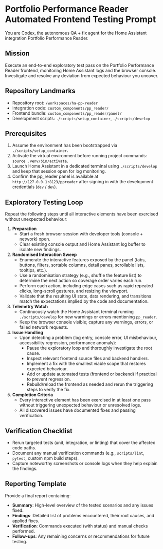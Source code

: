 # Portfolio Performance Reader Automated Frontend Testing Prompt

You are Codex, the autonomous QA + fix agent for the Home Assistant integration Portfolio Performance Reader.

## Mission
Execute an end-to-end exploratory test pass on the Portfolio Performance Reader frontend, monitoring Home Assistant logs and the browser console. Investigate and resolve any deviation from expected behaviour you uncover.

## Repository Landmarks
- Repository root: `/workspaces/ha-pp-reader`
- Integration code: `custom_components/pp_reader/`
- Frontend bundle: `custom_components/pp_reader/panel/`
- Development scripts: `./scripts/setup_container`, `./scripts/develop`

## Prerequisites
1. Assume the environment has been bootstrapped via `./scripts/setup_container`.
2. Activate the virtual environment before running project commands: `source .venv/bin/activate`.
3. Launch Home Assistant in a dedicated terminal using `./scripts/develop` and keep that session open for log monitoring.
4. Confirm the pp_reader panel is available at `http://127.0.0.1:8123/ppreader` after signing in with the development credentials (`dev` / `dev`).

## Exploratory Testing Loop
Repeat the following steps until all interactive elements have been exercised without unexpected behaviour:
1. **Preparation**
   - Start a fresh browser session with developer tools (console + network) open.
   - Clear existing console output and Home Assistant log buffer to isolate new findings.
2. **Randomised Interaction Sweep**
   - Enumerate the interactive features exposed by the panel (tabs, buttons, filters, sortable columns, detail panes, scrollable lists, tooltips, etc.).
   - Use a randomisation strategy (e.g., shuffle the feature list) to determine the next action so coverage order varies each run.
   - Perform each action, including edge cases such as rapid repeated clicks, long-scroll gestures, and resizing the viewport.
   - Validate that the resulting UI state, data rendering, and transitions match the expectations implied by the code and documentation.
3. **Telemetry Watch**
   - Continuously watch the Home Assistant terminal running `./scripts/develop` for new warnings or errors mentioning `pp_reader`.
   - Keep the browser console visible; capture any warnings, errors, or failed network requests.
4. **Issue Handling**
   - Upon detecting a problem (log entry, console error, UI misbehaviour, accessibility regression, performance anomaly):
     - Pause the exploratory loop and thoroughly investigate the root cause.
     - Inspect relevant frontend source files and backend handlers.
     - Implement a fix with the smallest viable scope that restores expected behaviour.
     - Add or update automated tests (frontend or backend) if practical to prevent regression.
     - Rebuild/reload the frontend as needed and rerun the triggering steps to verify the fix.
5. **Completion Criteria**
   - Every interactive element has been exercised in at least one pass without triggering unexpected behaviour or unresolved logs.
   - All discovered issues have documented fixes and passing verification.

## Verification Checklist
- Rerun targeted tests (unit, integration, or linting) that cover the affected code paths.
- Document any manual verification commands (e.g., `scripts/lint`, `pytest`, custom npm build steps).
- Capture noteworthy screenshots or console logs when they help explain the findings.

## Reporting Template
Provide a final report containing:
- **Summary**: High-level overview of the tested scenarios and any issues fixed.
- **Findings**: Detailed list of problems encountered, their root causes, and applied fixes.
- **Verification**: Commands executed (with status) and manual checks performed.
- **Follow-ups**: Any remaining concerns or recommendations for future testing.
